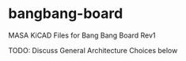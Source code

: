 # bangbang-board
MASA KiCAD Files for Bang Bang Board Rev1

TODO: Discuss General Architecture Choices below
